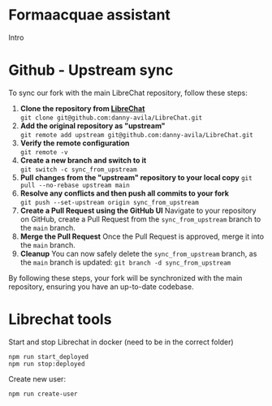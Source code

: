 # Formaacquae assistant
Intro


# Github - Upstream sync

To sync our fork with the main LibreChat repository, follow these steps: 

1.  **Clone the repository from [LibreChat](https://github.com/danny-avila/LibreChat)**  
```git clone git@github.com:danny-avila/LibreChat.git ``` 
2.  **Add the original repository as "upstream"**  
```git remote add upstream git@github.com:danny-avila/LibreChat.git ``` 
3.   **Verify the remote configuration**  
```git remote -v ``` 
4.   **Create a new branch and switch to it**  
```git switch -c sync_from_upstream ```
5. **Pull changes from the "upstream" repository to your local copy**
```git pull --no-rebase upstream main ```
 6. **Resolve any conflicts and then push all commits to your fork**  
 ```git push --set-upstream origin sync_from_upstream ```
 7. **Create a Pull Request using the GitHub UI**  Navigate to your repository on GitHub, create a Pull Request from the `sync_from_upstream` branch to the `main` branch.
 8. **Merge the Pull Request**  Once the Pull Request is approved, merge it into the `main` branch. 
 9.  **Cleanup**  You can now safely delete the `sync_from_upstream` branch, as the `main` branch is updated: 
 ```git branch -d sync_from_upstream ``` 

By following these steps, your fork will be synchronized with the main repository, ensuring you have an up-to-date codebase.

# Librechat  tools

Start and stop Librechat in docker (need to be in the correct folder)

    npm run start_deployed
    npm run stop:deployed

Create new user:

    npm run create-user
 
